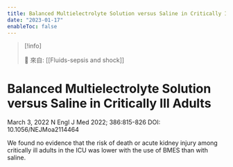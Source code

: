 ```yaml
---
title: Balanced Multielectrolyte Solution versus Saline in Critically Ill Adults
date: "2023-01-17"
enableToc: false
---
```


> [!info]
>
> 🌱 來自: [[Fluids-sepsis and shock]]

# Balanced Multielectrolyte Solution versus Saline in Critically Ill Adults

March 3, 2022
N Engl J Med 2022; 386:815-826
DOI: 10.1056/NEJMoa2114464

We found no evidence that the risk of death or acute kidney injury among critically ill adults in the ICU was lower with the use of BMES than with saline.
